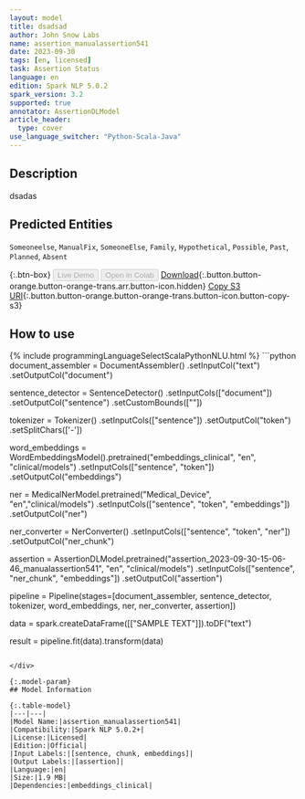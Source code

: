 ```yaml
---
layout: model
title: dsadsad
author: John Snow Labs
name: assertion_manualassertion541
date: 2023-09-30
tags: [en, licensed]
task: Assertion Status
language: en
edition: Spark NLP 5.0.2
spark_version: 3.2
supported: true
annotator: AssertionDLModel
article_header:
  type: cover
use_language_switcher: "Python-Scala-Java"
---
```


## Description

dsadas

## Predicted Entities

`Someoneelse`, `ManualFix`, `SomeoneElse`, `Family`, `Hypothetical`, `Possible`, `Past`, `Planned`, `Absent`

{:.btn-box}
<button class="button button-orange" disabled>Live Demo</button>
<button class="button button-orange" disabled>Open in Colab</button>
[Download](https://s3.amazonaws.com/models-hub-auxdata/clinical/models/assertion_manualassertion541_en_5.0.2_3.2_1696088565199.zip){:.button.button-orange.button-orange-trans.arr.button-icon.hidden}
[Copy S3 URI](s3://models-hub-auxdata/clinical/models/assertion_manualassertion541_en_5.0.2_3.2_1696088565199.zip){:.button.button-orange.button-orange-trans.button-icon.button-copy-s3}

## How to use



<div class="tabs-box" markdown="1">
{% include programmingLanguageSelectScalaPythonNLU.html %}
```python
document_assembler = DocumentAssembler()
            .setInputCol("text")
            .setOutputCol("document")
            
sentence_detector = SentenceDetector()
                .setInputCols(["document"])
                .setOutputCol("sentence")
                .setCustomBounds([""])
            
tokenizer = Tokenizer() 
            .setInputCols(["sentence"]) 
            .setOutputCol("token")
            .setSplitChars(['-'])
            
word_embeddings = WordEmbeddingsModel().pretrained("embeddings_clinical", "en", "clinical/models")
            .setInputCols(["sentence", "token"]) 
            .setOutputCol("embeddings")   
        
ner = MedicalNerModel.pretrained("Medical_Device", "en","clinical/models") 
            .setInputCols(["sentence", "token", "embeddings"]) 
            .setOutputCol("ner")
        
ner_converter = NerConverter() 
            .setInputCols(["sentence", "token", "ner"]) 
            .setOutputCol("ner_chunk")

assertion = AssertionDLModel.pretrained("assertion_2023-09-30-15-06-46_manualassertion541", "en", "clinical/models")
            .setInputCols(["sentence", "ner_chunk", "embeddings"])
            .setOutputCol("assertion")
        
pipeline = Pipeline(stages=[document_assembler,
                            sentence_detector,
                            tokenizer,
                            word_embeddings,
                            ner,
                            ner_converter,
                            assertion])
        
data = spark.createDataFrame([["SAMPLE TEXT"]]).toDF("text")
        
result = pipeline.fit(data).transform(data)
```

</div>

{:.model-param}
## Model Information

{:.table-model}
|---|---|
|Model Name:|assertion_manualassertion541|
|Compatibility:|Spark NLP 5.0.2+|
|License:|Licensed|
|Edition:|Official|
|Input Labels:|[sentence, chunk, embeddings]|
|Output Labels:|[assertion]|
|Language:|en|
|Size:|1.9 MB|
|Dependencies:|embeddings_clinical|